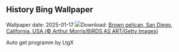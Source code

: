 ## History Bing Wallpaper
Wallpaper date: 2025-01-17
![](https://www.bing.com/th?id=OHR.PelicanPortrait_EN-IN4347458454_UHD.jpg&w=1000)Download: [Brown pelican, San Diego, California, USA (© Arthur Morris/BIRDS AS ART/Getty Images)](https://www.bing.com/th?id=OHR.PelicanPortrait_EN-IN4347458454_UHD.jpg)

Auto get programm by LtgX
